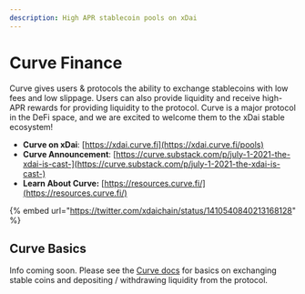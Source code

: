 ```yaml
---
description: High APR stablecoin pools on xDai
---
```


# Curve Finance

Curve gives users & protocols the ability to exchange stablecoins with low fees and low slippage. Users can also provide liquidity and receive high-APR rewards for providing liquidity to the protocol.  Curve is a major protocol in the DeFi space, and we are excited to welcome them to the xDai stable ecosystem!

* **Curve on xDai**: [https://xdai.curve.fi](https://xdai.curve.fi/pools)
* **Curve Announcement**: [https://curve.substack.com/p/july-1-2021-the-xdai-is-cast-](https://curve.substack.com/p/july-1-2021-the-xdai-is-cast-)
* **Learn About Curve:** [https://resources.curve.fi/](https://resources.curve.fi/)

{% embed url="https://twitter.com/xdaichain/status/1410540840213168128" %}

## Curve Basics

Info coming soon. Please see the [Curve docs](https://resources.curve.fi/) for basics on exchanging stable coins and depositing / withdrawing liquidity from the protocol.



